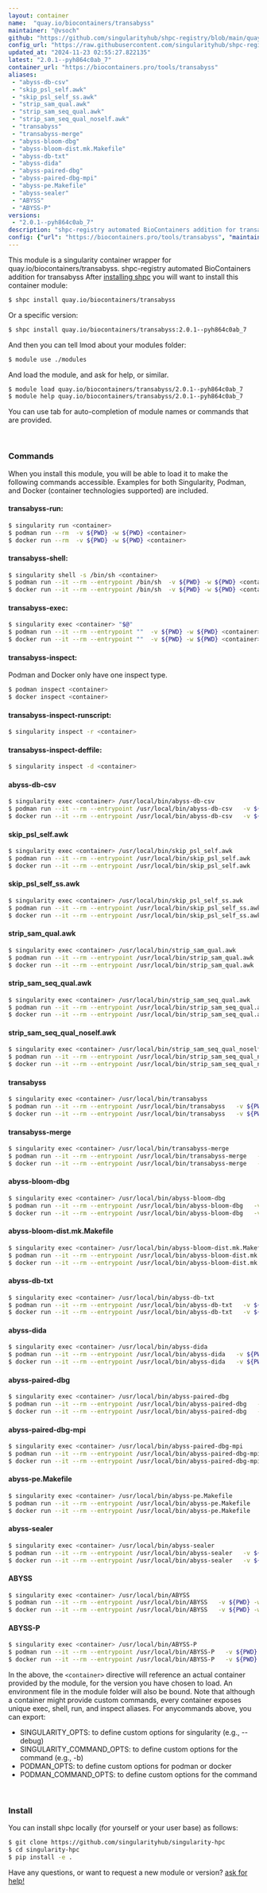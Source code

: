 ```yaml
---
layout: container
name:  "quay.io/biocontainers/transabyss"
maintainer: "@vsoch"
github: "https://github.com/singularityhub/shpc-registry/blob/main/quay.io/biocontainers/transabyss/container.yaml"
config_url: "https://raw.githubusercontent.com/singularityhub/shpc-registry/main/quay.io/biocontainers/transabyss/container.yaml"
updated_at: "2024-11-23 02:55:27.822135"
latest: "2.0.1--pyh864c0ab_7"
container_url: "https://biocontainers.pro/tools/transabyss"
aliases:
 - "abyss-db-csv"
 - "skip_psl_self.awk"
 - "skip_psl_self_ss.awk"
 - "strip_sam_qual.awk"
 - "strip_sam_seq_qual.awk"
 - "strip_sam_seq_qual_noself.awk"
 - "transabyss"
 - "transabyss-merge"
 - "abyss-bloom-dbg"
 - "abyss-bloom-dist.mk.Makefile"
 - "abyss-db-txt"
 - "abyss-dida"
 - "abyss-paired-dbg"
 - "abyss-paired-dbg-mpi"
 - "abyss-pe.Makefile"
 - "abyss-sealer"
 - "ABYSS"
 - "ABYSS-P"
versions:
 - "2.0.1--pyh864c0ab_7"
description: "shpc-registry automated BioContainers addition for transabyss"
config: {"url": "https://biocontainers.pro/tools/transabyss", "maintainer": "@vsoch", "description": "shpc-registry automated BioContainers addition for transabyss", "latest": {"2.0.1--pyh864c0ab_7": "sha256:ddd0b0fab398267c0a1257cc36f0d880d72fdaaa59e5113552cb770c812b34f7"}, "tags": {"2.0.1--pyh864c0ab_7": "sha256:ddd0b0fab398267c0a1257cc36f0d880d72fdaaa59e5113552cb770c812b34f7"}, "docker": "quay.io/biocontainers/transabyss", "aliases": {"abyss-db-csv": "/usr/local/bin/abyss-db-csv", "skip_psl_self.awk": "/usr/local/bin/skip_psl_self.awk", "skip_psl_self_ss.awk": "/usr/local/bin/skip_psl_self_ss.awk", "strip_sam_qual.awk": "/usr/local/bin/strip_sam_qual.awk", "strip_sam_seq_qual.awk": "/usr/local/bin/strip_sam_seq_qual.awk", "strip_sam_seq_qual_noself.awk": "/usr/local/bin/strip_sam_seq_qual_noself.awk", "transabyss": "/usr/local/bin/transabyss", "transabyss-merge": "/usr/local/bin/transabyss-merge", "abyss-bloom-dbg": "/usr/local/bin/abyss-bloom-dbg", "abyss-bloom-dist.mk.Makefile": "/usr/local/bin/abyss-bloom-dist.mk.Makefile", "abyss-db-txt": "/usr/local/bin/abyss-db-txt", "abyss-dida": "/usr/local/bin/abyss-dida", "abyss-paired-dbg": "/usr/local/bin/abyss-paired-dbg", "abyss-paired-dbg-mpi": "/usr/local/bin/abyss-paired-dbg-mpi", "abyss-pe.Makefile": "/usr/local/bin/abyss-pe.Makefile", "abyss-sealer": "/usr/local/bin/abyss-sealer", "ABYSS": "/usr/local/bin/ABYSS", "ABYSS-P": "/usr/local/bin/ABYSS-P"}}
---
```


This module is a singularity container wrapper for quay.io/biocontainers/transabyss.
shpc-registry automated BioContainers addition for transabyss
After [installing shpc](#install) you will want to install this container module:


```bash
$ shpc install quay.io/biocontainers/transabyss
```

Or a specific version:

```bash
$ shpc install quay.io/biocontainers/transabyss:2.0.1--pyh864c0ab_7
```

And then you can tell lmod about your modules folder:

```bash
$ module use ./modules
```

And load the module, and ask for help, or similar.

```bash
$ module load quay.io/biocontainers/transabyss/2.0.1--pyh864c0ab_7
$ module help quay.io/biocontainers/transabyss/2.0.1--pyh864c0ab_7
```

You can use tab for auto-completion of module names or commands that are provided.

<br>

### Commands

When you install this module, you will be able to load it to make the following commands accessible.
Examples for both Singularity, Podman, and Docker (container technologies supported) are included.

#### transabyss-run:

```bash
$ singularity run <container>
$ podman run --rm  -v ${PWD} -w ${PWD} <container>
$ docker run --rm  -v ${PWD} -w ${PWD} <container>
```

#### transabyss-shell:

```bash
$ singularity shell -s /bin/sh <container>
$ podman run --it --rm --entrypoint /bin/sh  -v ${PWD} -w ${PWD} <container>
$ docker run --it --rm --entrypoint /bin/sh  -v ${PWD} -w ${PWD} <container>
```

#### transabyss-exec:

```bash
$ singularity exec <container> "$@"
$ podman run --it --rm --entrypoint ""  -v ${PWD} -w ${PWD} <container> "$@"
$ docker run --it --rm --entrypoint ""  -v ${PWD} -w ${PWD} <container> "$@"
```

#### transabyss-inspect:

Podman and Docker only have one inspect type.

```bash
$ podman inspect <container>
$ docker inspect <container>
```

#### transabyss-inspect-runscript:

```bash
$ singularity inspect -r <container>
```

#### transabyss-inspect-deffile:

```bash
$ singularity inspect -d <container>
```


#### abyss-db-csv

```bash
$ singularity exec <container> /usr/local/bin/abyss-db-csv
$ podman run --it --rm --entrypoint /usr/local/bin/abyss-db-csv   -v ${PWD} -w ${PWD} <container> -c " $@"
$ docker run --it --rm --entrypoint /usr/local/bin/abyss-db-csv   -v ${PWD} -w ${PWD} <container> -c " $@"
```


#### skip_psl_self.awk

```bash
$ singularity exec <container> /usr/local/bin/skip_psl_self.awk
$ podman run --it --rm --entrypoint /usr/local/bin/skip_psl_self.awk   -v ${PWD} -w ${PWD} <container> -c " $@"
$ docker run --it --rm --entrypoint /usr/local/bin/skip_psl_self.awk   -v ${PWD} -w ${PWD} <container> -c " $@"
```


#### skip_psl_self_ss.awk

```bash
$ singularity exec <container> /usr/local/bin/skip_psl_self_ss.awk
$ podman run --it --rm --entrypoint /usr/local/bin/skip_psl_self_ss.awk   -v ${PWD} -w ${PWD} <container> -c " $@"
$ docker run --it --rm --entrypoint /usr/local/bin/skip_psl_self_ss.awk   -v ${PWD} -w ${PWD} <container> -c " $@"
```


#### strip_sam_qual.awk

```bash
$ singularity exec <container> /usr/local/bin/strip_sam_qual.awk
$ podman run --it --rm --entrypoint /usr/local/bin/strip_sam_qual.awk   -v ${PWD} -w ${PWD} <container> -c " $@"
$ docker run --it --rm --entrypoint /usr/local/bin/strip_sam_qual.awk   -v ${PWD} -w ${PWD} <container> -c " $@"
```


#### strip_sam_seq_qual.awk

```bash
$ singularity exec <container> /usr/local/bin/strip_sam_seq_qual.awk
$ podman run --it --rm --entrypoint /usr/local/bin/strip_sam_seq_qual.awk   -v ${PWD} -w ${PWD} <container> -c " $@"
$ docker run --it --rm --entrypoint /usr/local/bin/strip_sam_seq_qual.awk   -v ${PWD} -w ${PWD} <container> -c " $@"
```


#### strip_sam_seq_qual_noself.awk

```bash
$ singularity exec <container> /usr/local/bin/strip_sam_seq_qual_noself.awk
$ podman run --it --rm --entrypoint /usr/local/bin/strip_sam_seq_qual_noself.awk   -v ${PWD} -w ${PWD} <container> -c " $@"
$ docker run --it --rm --entrypoint /usr/local/bin/strip_sam_seq_qual_noself.awk   -v ${PWD} -w ${PWD} <container> -c " $@"
```


#### transabyss

```bash
$ singularity exec <container> /usr/local/bin/transabyss
$ podman run --it --rm --entrypoint /usr/local/bin/transabyss   -v ${PWD} -w ${PWD} <container> -c " $@"
$ docker run --it --rm --entrypoint /usr/local/bin/transabyss   -v ${PWD} -w ${PWD} <container> -c " $@"
```


#### transabyss-merge

```bash
$ singularity exec <container> /usr/local/bin/transabyss-merge
$ podman run --it --rm --entrypoint /usr/local/bin/transabyss-merge   -v ${PWD} -w ${PWD} <container> -c " $@"
$ docker run --it --rm --entrypoint /usr/local/bin/transabyss-merge   -v ${PWD} -w ${PWD} <container> -c " $@"
```


#### abyss-bloom-dbg

```bash
$ singularity exec <container> /usr/local/bin/abyss-bloom-dbg
$ podman run --it --rm --entrypoint /usr/local/bin/abyss-bloom-dbg   -v ${PWD} -w ${PWD} <container> -c " $@"
$ docker run --it --rm --entrypoint /usr/local/bin/abyss-bloom-dbg   -v ${PWD} -w ${PWD} <container> -c " $@"
```


#### abyss-bloom-dist.mk.Makefile

```bash
$ singularity exec <container> /usr/local/bin/abyss-bloom-dist.mk.Makefile
$ podman run --it --rm --entrypoint /usr/local/bin/abyss-bloom-dist.mk.Makefile   -v ${PWD} -w ${PWD} <container> -c " $@"
$ docker run --it --rm --entrypoint /usr/local/bin/abyss-bloom-dist.mk.Makefile   -v ${PWD} -w ${PWD} <container> -c " $@"
```


#### abyss-db-txt

```bash
$ singularity exec <container> /usr/local/bin/abyss-db-txt
$ podman run --it --rm --entrypoint /usr/local/bin/abyss-db-txt   -v ${PWD} -w ${PWD} <container> -c " $@"
$ docker run --it --rm --entrypoint /usr/local/bin/abyss-db-txt   -v ${PWD} -w ${PWD} <container> -c " $@"
```


#### abyss-dida

```bash
$ singularity exec <container> /usr/local/bin/abyss-dida
$ podman run --it --rm --entrypoint /usr/local/bin/abyss-dida   -v ${PWD} -w ${PWD} <container> -c " $@"
$ docker run --it --rm --entrypoint /usr/local/bin/abyss-dida   -v ${PWD} -w ${PWD} <container> -c " $@"
```


#### abyss-paired-dbg

```bash
$ singularity exec <container> /usr/local/bin/abyss-paired-dbg
$ podman run --it --rm --entrypoint /usr/local/bin/abyss-paired-dbg   -v ${PWD} -w ${PWD} <container> -c " $@"
$ docker run --it --rm --entrypoint /usr/local/bin/abyss-paired-dbg   -v ${PWD} -w ${PWD} <container> -c " $@"
```


#### abyss-paired-dbg-mpi

```bash
$ singularity exec <container> /usr/local/bin/abyss-paired-dbg-mpi
$ podman run --it --rm --entrypoint /usr/local/bin/abyss-paired-dbg-mpi   -v ${PWD} -w ${PWD} <container> -c " $@"
$ docker run --it --rm --entrypoint /usr/local/bin/abyss-paired-dbg-mpi   -v ${PWD} -w ${PWD} <container> -c " $@"
```


#### abyss-pe.Makefile

```bash
$ singularity exec <container> /usr/local/bin/abyss-pe.Makefile
$ podman run --it --rm --entrypoint /usr/local/bin/abyss-pe.Makefile   -v ${PWD} -w ${PWD} <container> -c " $@"
$ docker run --it --rm --entrypoint /usr/local/bin/abyss-pe.Makefile   -v ${PWD} -w ${PWD} <container> -c " $@"
```


#### abyss-sealer

```bash
$ singularity exec <container> /usr/local/bin/abyss-sealer
$ podman run --it --rm --entrypoint /usr/local/bin/abyss-sealer   -v ${PWD} -w ${PWD} <container> -c " $@"
$ docker run --it --rm --entrypoint /usr/local/bin/abyss-sealer   -v ${PWD} -w ${PWD} <container> -c " $@"
```


#### ABYSS

```bash
$ singularity exec <container> /usr/local/bin/ABYSS
$ podman run --it --rm --entrypoint /usr/local/bin/ABYSS   -v ${PWD} -w ${PWD} <container> -c " $@"
$ docker run --it --rm --entrypoint /usr/local/bin/ABYSS   -v ${PWD} -w ${PWD} <container> -c " $@"
```


#### ABYSS-P

```bash
$ singularity exec <container> /usr/local/bin/ABYSS-P
$ podman run --it --rm --entrypoint /usr/local/bin/ABYSS-P   -v ${PWD} -w ${PWD} <container> -c " $@"
$ docker run --it --rm --entrypoint /usr/local/bin/ABYSS-P   -v ${PWD} -w ${PWD} <container> -c " $@"
```



In the above, the `<container>` directive will reference an actual container provided
by the module, for the version you have chosen to load. An environment file in the
module folder will also be bound. Note that although a container
might provide custom commands, every container exposes unique exec, shell, run, and
inspect aliases. For anycommands above, you can export:

 - SINGULARITY_OPTS: to define custom options for singularity (e.g., --debug)
 - SINGULARITY_COMMAND_OPTS: to define custom options for the command (e.g., -b)
 - PODMAN_OPTS: to define custom options for podman or docker
 - PODMAN_COMMAND_OPTS: to define custom options for the command

<br>

### Install

You can install shpc locally (for yourself or your user base) as follows:

```bash
$ git clone https://github.com/singularityhub/singularity-hpc
$ cd singularity-hpc
$ pip install -e .
```

Have any questions, or want to request a new module or version? [ask for help!](https://github.com/singularityhub/singularity-hpc/issues)